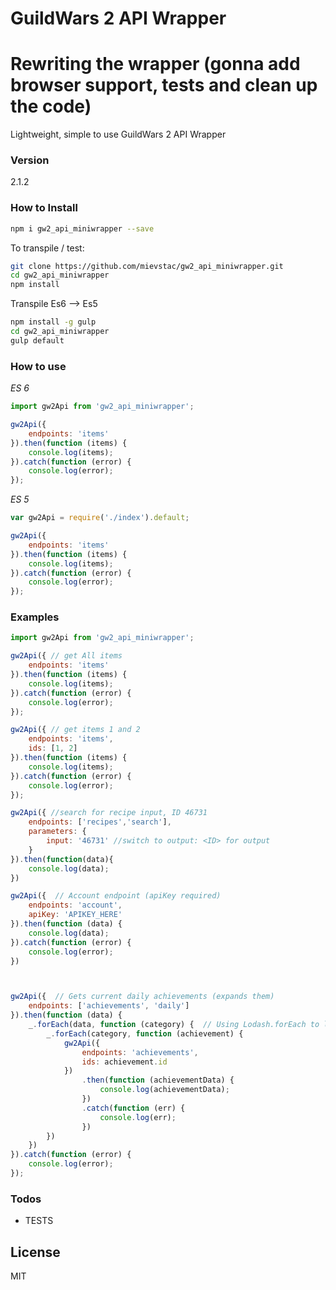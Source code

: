 # GuildWars 2 API Wrapper
# Rewriting the wrapper (gonna add browser support, tests and clean up the code)
Lightweight, simple to use GuildWars 2 API Wrapper


### Version
2.1.2

### How to Install
 
```sh
npm i gw2_api_miniwrapper --save
```
To transpile / test:
```sh
git clone https://github.com/mievstac/gw2_api_miniwrapper.git
cd gw2_api_miniwrapper
npm install
```

Transpile Es6 --> Es5
```sh
npm install -g gulp
cd gw2_api_miniwrapper
gulp default
```

### How to use
*ES 6*
```javascript
import gw2Api from 'gw2_api_miniwrapper';

gw2Api({
    endpoints: 'items'
}).then(function (items) {
    console.log(items);
}).catch(function (error) {
    console.log(error);
});
```

*ES 5*
```javascript
var gw2Api = require('./index').default;

gw2Api({
    endpoints: 'items'
}).then(function (items) {
    console.log(items);
}).catch(function (error) {
    console.log(error);
});
```

### Examples
```javascript
import gw2Api from 'gw2_api_miniwrapper';

gw2Api({ // get All items
    endpoints: 'items'
}).then(function (items) {
    console.log(items);
}).catch(function (error) {
    console.log(error);
});

gw2Api({ // get items 1 and 2
    endpoints: 'items',
    ids: [1, 2]
}).then(function (items) {
    console.log(items);
}).catch(function (error) {
    console.log(error);
});

gw2Api({ //search for recipe input, ID 46731
    endpoints: ['recipes','search'],
    parameters: {
        input: '46731' //switch to output: <ID> for output
    }
}).then(function(data){
    console.log(data);
})

gw2Api({  // Account endpoint (apiKey required)
    endpoints: 'account',
    apiKey: 'APIKEY_HERE'
}).then(function (data) {
    console.log(data);
}).catch(function (error) {
    console.log(error);
})



gw2Api({  // Gets current daily achievements (expands them)
    endpoints: ['achievements', 'daily']
}).then(function (data) {
    _.forEach(data, function (category) {  // Using Lodash.forEach to loop throught objects  import _ from 'lodash'
        _.forEach(category, function (achievement) {
            gw2Api({
                endpoints: 'achievements',
                ids: achievement.id
            })
                .then(function (achievementData) {
                    console.log(achievementData);
                })
                .catch(function (err) {
                    console.log(err);
                })
        })
    })
}).catch(function (error) {
    console.log(error);
});

```

### Todos

 - TESTS

License
----

MIT


